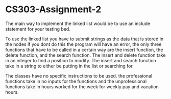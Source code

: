 # CS303-Assignment-2

The main way to implement the linked list would be to use an include statement for your testing bed.

To use the linked list you have to submit strings as the data that is stored in the nodes if you dont do this the program will have an error, the only three functions that have to be called in a certain way are the insert function, the delete function, and the search function. The insert and delete function take in an integer to find a position to modify. The insert and search function take in a string to either be putting in the list or searching for.

The classes have no specific instructions to be used. the professional functions take in no inputs for the functions and the unprofessional functions take in hours worked for the week for weekly pay and vacation hours. 
